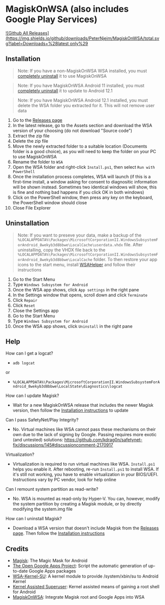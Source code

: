 # MagiskOnWSA (also includes Google Play Services)

[![Github All Releases](https://img.shields.io/github/downloads/PeterNjeim/MagiskOnWSA/total.svg?label=Downloads+%28latest only%29](https://github.com/PeterNjeim/MagiskOnWSA/releases/latest)

## Installation

> Note: If you have a non-MagiskOnWSA WSA installed, you must [completely uninstall](#uninstallation) it to use MagiskOnWSA

> Note: If you have MagiskOnWSA Android 11 installed, you must [completely uninstall](#uninstallation) it to update to Android 12.1

> Note: If you have MagiskOnWSA Android 12.1 installed, you must delete the WSA folder you extracted for it. This will not remove user data

1. Go to the [Releases page](https://github.com/PeterNjeim/MagiskOnWSA/releases)
2. In the latest release, go to the Assets section and download the WSA version of your choosing (do not download "Source code")
3. Extract the zip file
4. Delete the zip file
5. Move the newly extracted folder to a suitable location (Documents folder is a good choice), as you will need to keep the folder on your PC to use MagiskOnWSA
6. Rename the folder to `WSA`
7. Open the WSA folder and right-click `Install.ps1`, then select `Run with PowerShell`
8. Once the installation process completes, WSA will launch (if this is a first-time install, a window asking for consent to diagnositic information will be shown instead. Sometimes two identical windows will show, this is fine and nothing bad happens if you click OK in both windows)
9. Click on the PowerShell window, then press any key on the keyboard, the PowerShell window should close
10. Close File Explorer

## Uninstallation

> Note: If you want to preseve your data, make a backup of the `%LOCALAPPDATA%\Packages\MicrosoftCorporationII.WindowsSubsystemForAndroid_8wekyb3d8bbwe\LocalCache\userdata.vhdx` file. After uninstalling, copy the VHDX file back to the `%LOCALAPPDATA%\Packages\MicrosoftCorporationII.WindowsSubsystemForAndroid_8wekyb3d8bbwe\LocalCache` folder. To then restore your app icons to the start menu, install [WSAHelper](https://github.com/LSPosed/WSAHelper/releases/latest) and follow their instructions

1. Go to the Start Menu
2. Type `Windows Subsystem for Android`
3. Once the WSA app shows, click `App settings` in the right pane
4. In the Settings window that opens, scroll down and click `Terminate`
5. Click `Repair`
6. Click `Reset`
7. Close the Settings app
8. Go to the Start Menu
9. Type `Windows Subsystem for Android`
10. Once the WSA app shows, click `Uninstall` in the right pane

## Help

How can I get a logcat?

-   `adb logcat`

or

-   `%LOCALAPPDATA%\Packages\MicrosoftCorporationII.WindowsSubsystemForAndroid_8wekyb3d8bbwe\LocalState\diagnostics\logcat`

How can I update Magisk?

-   Wait for a new MagiskOnWSA release that includes the newer Magisk version, then follow the [Installation instructions](#installation) to update

Can I pass SafetyNet/Play Integrity?

-   No. Virtual machines like WSA cannot pass these mechanisms on their own due to the lack of signing by Google. Passing requires more exotic (and untested) solutions: https://github.com/kdrag0n/safetynet-fix/discussions/145#discussioncomment-2170917

Virtualization?

-   Virtualization is required to run virtual machines like WSA. `Install.ps1` helps you enable it. After rebooting, re-run `Install.ps1` to install WSA. If it's still not working, you have to enable virtualization in your BIOS/UEFI. Instructions vary by PC vendor, look for help online

Can I remount system partition as read-write?

-   No. WSA is mounted as read-only by Hyper-V. You can, however, modify the system partition by creating a Magisk module, or by directly modifying the system.img file

How can I uninstall Magisk?

-   Download a WSA version that doesn't include Magisk from the [Releases page](https://github.com/PeterNjeim/MagiskOnWSA/releases). Then follow the [Installation instructions](#installation)

## Credits

-   [Magisk](https://github.com/topjohnwu/Magisk): The Magic Mask for Android
-   [The Open Google Apps Project](https://opengapps.org): Script the automatic generation of up-to-date Google Apps packages
-   [WSA-Kernel-SU](https://github.com/LSPosed/WSA-Kernel-SU): A kernel module to provide /system/xbin/su to Android Kernel
-   [Kernel Assisted Superuser](https://git.zx2c4.com/kernel-assisted-superuser): Kernel assisted means of gaining a root shell for Android
-   [MagiskOnWSA](https://github.com/LSPosed/MagiskOnWSA): Integrate Magisk root and Google Apps into WSA
